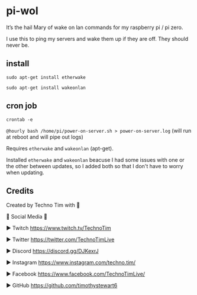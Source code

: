 # pi-wol

It’s the hail Mary of wake on lan commands for my raspberry pi / pi zero.

I use this to ping my servers and wake them up if they are off.  They should never be.

## install

`sudo apt-get install etherwake`

`sudo apt-get install wakeonlan`

## cron job

`crontab -e`

`@hourly bash /home/pi/power-on-server.sh > power-on-server.log`
(will run at reboot and will pipe out logs)

Requires `etherwake` and `wakeonlan` (apt-get).

Installed `etherwake` and `wakeonlan` beacuse I had some issues with one or the other between updates, so I added both so that I don't have to worry when updating.

## Credits
Created by Techno Tim with 💛

🔔 Social Media 🔔

► Twitch https://www.twitch.tv/TechnoTim

► Twitter  https://twitter.com/TechnoTimLive

► Discord https://discord.gg/DJKexrJ

► Instagram https://www.instagram.com/techno.tim/

► Facebook https://www.facebook.com/TechnoTimLive/

► GitHub https://github.com/timothystewart6
